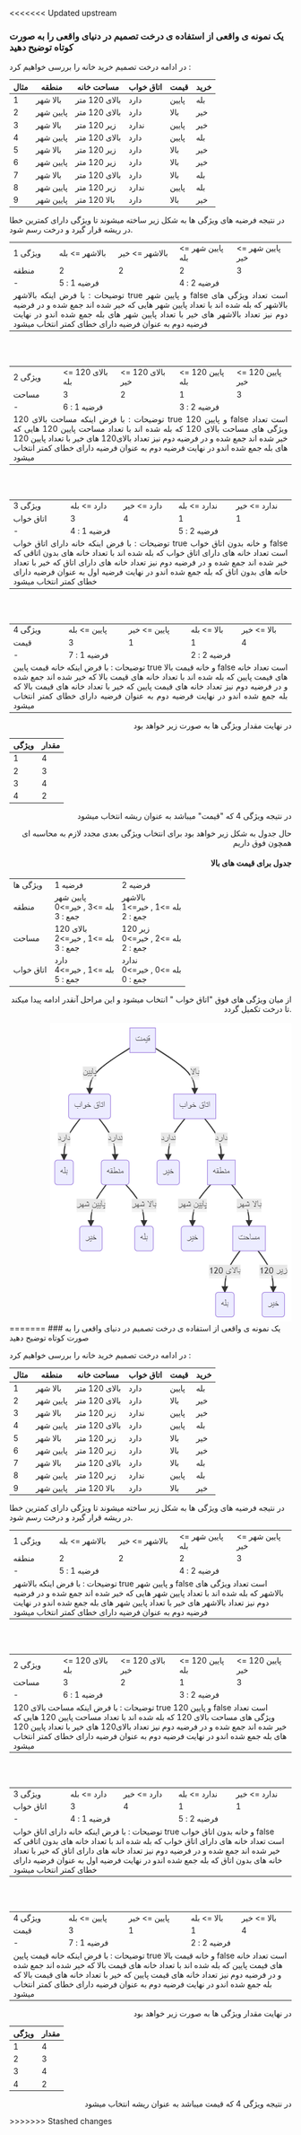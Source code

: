 <<<<<<< Updated upstream
### یک نمونه ی واقعی از استفاده ی درخت تصمیم در دنیای واقعی را به صورت کوتاه توضیح دهید

در ادامه درخت تصمیم خرید خانه را بررسی خواهیم کرد : 

<div align="right">

|مثال| منطقه | مساحت خانه | اتاق خواب | قیمت | خرید|
|------|------|------------------|-------------|-------|-----|
|1| بالا شهر | بالای 120 متر| دارد |پایین|بله|
|2| پایین شهر | بالای 120 متر| دارد |بالا|خیر|
|3| بالا شهر | زیر 120 متر| ندارد |پایین|خیر|
|4| پایین شهر |بالای 120 متر | دارد |پایین|بله|
|5| بالا شهر | زیر 120 متر| دارد |بالا|خیر|
|6| پایین شهر |زیر 120 متر | دارد |بالا|خیر|
|7| بالا شهر | بالای 120 متر| دارد |بالا|بله|
|8| پایین شهر |زیر 120 متر | ندارد |پایین|بله|
|9| پایین شهر |بالا 120 متر | دارد |بالا|خیر|

</div> 

در نتیجه فرضیه های ویژگی ها  به شکل زیر ساخته میشوند تا ویژگی دارای کمترین خطا در ریشه قرار گیرد و درخت رسم شود.

<div align="right">

<table>
<tr>
<td>
ویژگی 1
</td>
<td>
بالاشهر => بله
</td>
<td>
بالاشهر => خیر
</td>
<td>
پایین شهر => بله
</td>
<td>
پایین شهر => خیر
</td>
</tr/>
<tr>
<td>
منطقه
</td>
<td>
2
</td>
<td>
2
</td>
<td>
2
</td>
<td>
3
</td>
</tr>
<tr>
<td>
-
</td>
<td colspan=2>
فرضیه 1 : 5
</td>
<td colspan=2>
فرضیه 2 : 4
</td>
</tr>
<tr>
<td colspan=5 align="justify">
توضیحات : با فرض اینکه بالاشهر true و پایین شهر false است تعداد ویژگی های بالاشهر که بله شده اند با تعداد پایین شهر هایی که خیر شده اند جمع شده و در فرضیه دوم نیز تعداد بالاشهر های خیر با تعداد پایین شهر های بله جمع شده اندو در نهایت فرضیه دوم به عنوان فرضیه دارای خطای کمتر انتخاب میشود  
</td>

</tr>
</table>
<br/> 
<br/>

<table>
<tr>
<td>
ویژگی 2
</td>
<td>
بالای 120 => بله
</td>
<td>
بالای 120 => خیر
</td>
<td>
پایین 120 => بله
</td>
<td>
پایین 120 => خیر
</td>
</tr/>
<tr>
<td>
مساحت
</td>
<td>
3
</td>
<td>
2
</td>
<td>
1
</td>
<td>
3
</td>
</tr>
<tr>
<td>
-
</td>
<td colspan=2>
فرضیه 1 : 6
</td>
<td colspan=2>
فرضیه 2 : 3
</td>
</tr>
<tr>
<td colspan=5 align="justify">
توضیحات : با فرض اینکه مساحت بالای 120 true و پایین 120 false است تعداد ویژگی های مساحت بالای 120 که بله شده اند با تعداد مساحت پایین 120 هایی که خیر شده اند جمع شده و در فرضیه دوم نیز تعداد بالای120  های خیر با تعداد پایین 120 های بله جمع شده اندو در نهایت فرضیه دوم به عنوان فرضیه دارای خطای کمتر انتخاب میشود  
</td>

</tr>
</table>
<br/>
<br/>


<table>
<tr>
<td>
ویژگی 3
</td>
<td>
دارد => بله
</td>
<td>
دارد => خیر
</td>
<td>
ندارد => بله
</td>
<td>
ندارد => خیر
</td>
</tr/>
<tr>
<td>
اتاق خواب
</td>
<td>
3
</td>
<td>
4
</td>
<td>
1
</td>
<td>
1
</td>
</tr>
<tr>
<td>
-
</td>
<td colspan=2>
فرضیه 1 : 4
</td>
<td colspan=2>
فرضیه 2 : 5
</td>
</tr>
<tr>
<td colspan=5 align="justify">
توضیحات : با فرض اینکه خانه دارای اتاق خواب true و خانه بدون اتاق خواب false است تعداد خانه های دارای اتاق خواب که بله شده اند با تعداد خانه های بدون اتاقی که خیر شده اند جمع شده و در فرضیه دوم نیز تعداد خانه های دارای اتاق که خیر با تعداد خانه های بدون اتاق که بله جمع شده اندو در نهایت فرضیه اول به عنوان فرضیه دارای خطای کمتر انتخاب میشود  
</td>

</tr>
</table>
<br/>
<br/>
<table>
<tr>
<td>
ویژگی 4
</td>
<td>
پایین => بله
</td>
<td>
پایین => خیر
</td>
<td>
بالا => بله
</td>
<td>
بالا => خیر
</td>
</tr/>
<tr>
<td>
قیمت
</td>
<td>
3
</td>
<td>
1
</td>
<td>
1
</td>
<td>
4
</td>
</tr>
<tr>
<td>
-
</td>
<td colspan=2>
فرضیه 1 : 7
</td>
<td colspan=2>
فرضیه 2 : 2
</td>
</tr>
<tr>
<td colspan=5 align="justify">
توضیحات : با فرض اینکه خانه قیمت پایین true و خانه قیمت بالا false است تعداد خانه های فیمت پایین که بله شده اند با تعداد خانه های قیمت بالا که خیر شده اند جمع شده و در فرضیه دوم نیز تعداد خانه های قیمت پایین که خیر با تعداد خانه های قیمت بالا که بله جمع شده اندو در نهایت فرضیه دوم به عنوان فرضیه دارای خطای کمتر انتخاب میشود  
</td>

</tr>
</table>

در نهایت مقدار ویژگی ها به صورت زیر خواهد بود 

|ویژگی | مقدار |
|-------|-------|
|1|4|
|2|3|
|3|4|
|4|2|


در نتیجه ویژگی 4 که "قیمت" میباشد به عنوان ریشه انتخاب میشود

حال جدول به شکل زیر خواهد بود برای انتخاب ویژگی بعدی مجدد لازم به محاسبه ای همچون فوق داریم 

#### جدول برای قیمت های بالا 
<table>
<tr>
<td>
ویژگی ها
</td>
<td>
فرضیه 1
</td>
<td>
فرضیه 2
</td>
</tr/>
<tr>
<td>
منطقه
</td>
<td>
پایین شهر
<br/>
بله =>3 , خیر=>0
<br/>
جمع : 3
</td>
<td>
بالاشهر
<br/>
بله =>1 , خیر=>1
<br/>
جمع : 2
</td>
</tr>
<tr>
<td>
مساحت
</td>
<td>
بالای 120
<br/>
بله =>1 , خیر=>2
<br/>
جمع : 3
</td>
<td>
زیر 120
<br/>
بله =>2 , خیر=>0
<br/>
جمع : 2
</td>
</tr>
<tr>
<td>
اتاق خواب
</td>
<td>
دارد
<br/>
بله =>1 , خیر=>4
<br/>
جمع : 5
</td>
<td>
ندارد
<br/>
بله =>0 , خیر=>0
<br/>
جمع : 0
</td>
</tr>
</table>
از میان ویژگی های فوق "اتاق خواب " انتخاب میشود و این مراحل آنقدر ادامه پیدا میکند تا درخت تکمیل گردد.

<br/>
<br/>
<img src="./mermaid-diagram.png"/>
</div>
=======
### یک نمونه ی واقعی از استفاده ی درخت تصمیم در دنیای واقعی را به صورت کوتاه توضیح دهید

در ادامه درخت تصمیم خرید خانه را بررسی خواهیم کرد : 

<div align="right">

|مثال| منطقه | مساحت خانه | اتاق خواب | قیمت | خرید|
|------|------|------------------|-------------|-------|-----|
|1| بالا شهر | بالای 120 متر| دارد |پایین|بله|
|2| پایین شهر | بالای 120 متر| دارد |بالا|خیر|
|3| بالا شهر | زیر 120 متر| ندارد |پایین|خیر|
|4| پایین شهر |بالای 120 متر | دارد |پایین|بله|
|5| بالا شهر | زیر 120 متر| دارد |بالا|خیر|
|6| پایین شهر |زیر 120 متر | دارد |بالا|خیر|
|7| بالا شهر | بالای 120 متر| دارد |بالا|بله|
|8| پایین شهر |زیر 120 متر | ندارد |پایین|بله|
|9| پایین شهر |بالا 120 متر | دارد |بالا|خیر|

</div> 

در نتیجه فرضیه های ویژگی ها  به شکل زیر ساخته میشوند تا ویژگی دارای کمترین خطا در ریشه قرار گیرد و درخت رسم شود.

<div align="right">

<table>
<tr>
<td>
ویژگی 1
</td>
<td>
بالاشهر => بله
</td>
<td>
بالاشهر => خیر
</td>
<td>
پایین شهر => بله
</td>
<td>
پایین شهر => خیر
</td>
</tr/>
<tr>
<td>
منطقه
</td>
<td>
2
</td>
<td>
2
</td>
<td>
2
</td>
<td>
3
</td>
</tr>
<tr>
<td>
-
</td>
<td colspan=2>
فرضیه 1 : 5
</td>
<td colspan=2>
فرضیه 2 : 4
</td>
</tr>
<tr>
<td colspan=5>
توضیحات : با فرض اینکه بالاشهر true و پایین شهر false است تعداد ویژگی های بالاشهر که بله شده اند با تعداد پایین شهر هایی که خیر شده اند جمع شده و در فرضیه دوم نیز تعداد بالاشهر های خیر با تعداد پایین شهر های بله جمع شده اندو در نهایت فرضیه دوم به عنوان فرضیه دارای خطای کمتر انتخاب میشود  
</td>

</tr>
</table>
<br/> 
<br/>

<table>
<tr>
<td>
ویژگی 2
</td>
<td>
بالای 120 => بله
</td>
<td>
بالای 120 => خیر
</td>
<td>
پایین 120 => بله
</td>
<td>
پایین 120 => خیر
</td>
</tr/>
<tr>
<td>
مساحت
</td>
<td>
3
</td>
<td>
2
</td>
<td>
1
</td>
<td>
3
</td>
</tr>
<tr>
<td>
-
</td>
<td colspan=2>
فرضیه 1 : 6
</td>
<td colspan=2>
فرضیه 2 : 3
</td>
</tr>
<tr>
<td colspan=5>
توضیحات : با فرض اینکه مساحت بالای 120 true و پایین 120 false است تعداد ویژگی های مساحت بالای 120 که بله شده اند با تعداد مساحت پایین 120 هایی که خیر شده اند جمع شده و در فرضیه دوم نیز تعداد بالای120  های خیر با تعداد پایین 120 های بله جمع شده اندو در نهایت فرضیه دوم به عنوان فرضیه دارای خطای کمتر انتخاب میشود  
</td>

</tr>
</table>
<br/>
<br/>


<table>
<tr>
<td>
ویژگی 3
</td>
<td>
دارد => بله
</td>
<td>
دارد => خیر
</td>
<td>
ندارد => بله
</td>
<td>
ندارد => خیر
</td>
</tr/>
<tr>
<td>
اتاق خواب
</td>
<td>
3
</td>
<td>
4
</td>
<td>
1
</td>
<td>
1
</td>
</tr>
<tr>
<td>
-
</td>
<td colspan=2>
فرضیه 1 : 4
</td>
<td colspan=2>
فرضیه 2 : 5
</td>
</tr>
<tr>
<td colspan=5>
توضیحات : با فرض اینکه خانه دارای اتاق خواب true و خانه بدون اتاق خواب false است تعداد خانه های دارای اتاق خواب که بله شده اند با تعداد خانه های بدون اتاقی که خیر شده اند جمع شده و در فرضیه دوم نیز تعداد خانه های دارای اتاق که خیر با تعداد خانه های بدون اتاق که بله جمع شده اندو در نهایت فرضیه اول به عنوان فرضیه دارای خطای کمتر انتخاب میشود  
</td>

</tr>
</table>
<br/>
<br/>
<table>
<tr>
<td>
ویژگی 4
</td>
<td>
پایین => بله
</td>
<td>
پایین => خیر
</td>
<td>
بالا => بله
</td>
<td>
بالا => خیر
</td>
</tr/>
<tr>
<td>
قیمت
</td>
<td>
3
</td>
<td>
1
</td>
<td>
1
</td>
<td>
4
</td>
</tr>
<tr>
<td>
-
</td>
<td colspan=2>
فرضیه 1 : 7
</td>
<td colspan=2>
فرضیه 2 : 2
</td>
</tr>
<tr>
<td colspan=5>
توضیحات : با فرض اینکه خانه قیمت پایین true و خانه قیمت بالا false است تعداد خانه های فیمت پایین که بله شده اند با تعداد خانه های قیمت بالا که خیر شده اند جمع شده و در فرضیه دوم نیز تعداد خانه های قیمت پایین که خیر با تعداد خانه های قیمت بالا که بله جمع شده اندو در نهایت فرضیه دوم به عنوان فرضیه دارای خطای کمتر انتخاب میشود  
</td>

</tr>
</table>

در نهایت مقدار ویژگی ها به صورت زیر خواهد بود 

|ویژگی | مقدار |
|-------|-------|
|1|4|
|2|3|
|3|4|
|4|2|


در نتیجه ویژگی 4 که قیمت میباشد به عنوان ریشه انتخاب میشود


</div>
>>>>>>> Stashed changes
